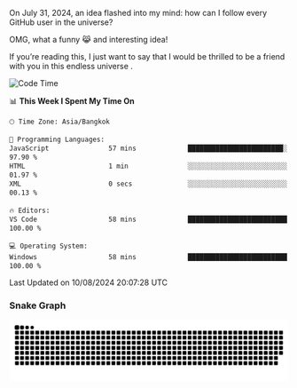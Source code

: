 On July 31, 2024, an idea flashed into my mind: how can I follow every GitHub user in the universe?

OMG, what a funny 😹 and interesting idea!

If you’re reading this, I just want to say that I would be thrilled to be a friend with you in this endless universe . 


<!--START_SECTION:waka-->
![Code Time](http://img.shields.io/badge/Code%20Time-2%20hrs%2014%20mins-blue)

📊 **This Week I Spent My Time On** 

```text
🕑︎ Time Zone: Asia/Bangkok

💬 Programming Languages: 
JavaScript               57 mins             ████████████████████████░   97.90 % 
HTML                     1 min               ░░░░░░░░░░░░░░░░░░░░░░░░░   01.97 % 
XML                      0 secs              ░░░░░░░░░░░░░░░░░░░░░░░░░   00.13 % 

🔥 Editors: 
VS Code                  58 mins             █████████████████████████   100.00 % 

💻 Operating System: 
Windows                  58 mins             █████████████████████████   100.00 % 
```


 Last Updated on 10/08/2024 20:07:28 UTC
<!--END_SECTION:waka-->

### Snake Graph
![snake graph](https://github.com/tqlucitvn/tqlucitvn/blob/snake-graph-output/github-contribution-grid-snake.svg)

